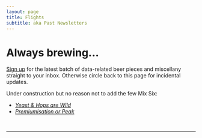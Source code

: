 ```yaml
---
layout: page
title: Flights
subtitle: aka Past Newsletters
---
```


# Always brewing...

<a href="http://eepurl.com/cj8urH" target="_blank">Sign up</a> for the latest batch of data-related beer pieces and miscellany straight to your inbox. Otherwise circle back to this page for incidental updates.

Under construction but no reason not to add the few Mix Six:

* _[Yeast & Hops are Wild](17_1/MxSxFx-001-yeast-and-hops-are-wild)_
* _[Premiumisation or Peak](17_1/MxSxFx-002-premiumisation-or-peak)_

<br>

---
